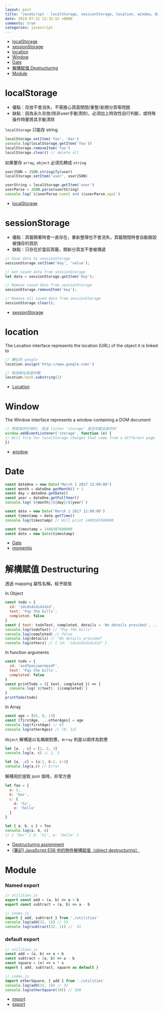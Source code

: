 ```yaml
---
layout: post
title: "JavaScript - localStorage, sessionStorage, location, window, Date, Destructuring, Module"
date: 2019-07-31 12:32:53 +0800
comments: true
categories: javascript
---
```


<!-- more-->

* [localStorage](#localStorage)
* [sessionStorage](#sessionStorage)
* [location](#location)
* [Window](#window)
* [Date](#date)
* [解構賦值 Destructuring](#destructuring)
* [Module](#module)

# <span id="localStorage"> localStorage </span>

* 優點：存放不會消失，不需擔心頁面關閉/重整/新開分頁等問題
* 缺點：因為永久存放(除非user手動清除)，必須加上時效性自行判斷，或特殊操作時要將其手動清除

`localStorage` 只能存 string

```js
localStorage.setItem('foo', 'bar')
console.log(localStorage.getItem('foo'))
localStorage.removeItem('foo')
localStorage.clear() // delete all
```

如果要存 `array`, `object` 必須先轉成 `string`

```js
userJSON = JSON.stringify(user)
localStorage.setItem('user', userJSON)

userString = localStorage.getItem('user')
userParse = JSON.parse(userString)
console.log(`${userParse.name} and ${userParse.age}`)
```

* [localStorage](https://developer.mozilla.org/en-US/docs/Web/API/Window/localStorage)

# <span id="sessionStorage"> sessionStorage </span>

* 優點：頁籤開著時會一直存在，重新整理也不會消失，頁籤關閉時會自動銷毀被儲存的資訊
* 缺點：只存在於當前頁籤，開新分頁並不會被傳遞

```js
// Save data to sessionStorage
sessionStorage.setItem('key', 'value');

// Get saved data from sessionStorage
let data = sessionStorage.getItem('key');

// Remove saved data from sessionStorage
sessionStorage.removeItem('key');

// Remove all saved data from sessionStorage
sessionStorage.clear();
```

* [sessionStorage](https://developer.mozilla.org/en-US/docs/Web/API/Window/sessionStorage)


# <span id="location"> location </span>

The Location interface represents the location (URL) of the object it is linked to

```js
// 轉址到 google
location.assign('http://www.google.com/')

// 取得網址後面參數
location.hash.substring(1)
```

* [Location](https://developer.mozilla.org/en-US/docs/Web/API/Location)


# <span id="window"> Window </span>

The Window interface represents a window containing a DOM document

```js
// 跨頁面同步資料, 透過 listen 'storage' 是否改變去做同步
window.addEventListener('storage', function (e) {
// Will fire for localStorage changes that come from a different page
})
```

* [window](https://developer.mozilla.org/en-US/docs/Web/API/Window)


# <span id="date"> Date </span>

```js
const dateOne = new Date('March 1 2017 12:00:00')
const month = dateOne.getMonth() + 1
const day = dateOne.getDate()
const year = dateOne.getFullYear()
console.log(`${month}/${day}/${year}`)
```

```js
const date = new Date('March 1 2017 12:00:00')
const timestamp = date.getTime()
console.log(timestamp) // Will print 1488387600000
```

```js
const timestamp = 1488387600000
const date = new Date(timestamp)
```

* [Date](https://developer.mozilla.org/en-US/docs/Web/JavaScript/Reference/Global_Objects/Date)
* [momentjs](https://momentjs.com/)

# <span id="destructuring"> 解構賦值 Destructuring </span>

透過 mapping 屬性名稱，給予賦值

In Object

```js
const todo = {
  id: 'ididididididid',
  text: 'Pay the bills',
  completed: false
}
const { text: todoText, completed, details = 'No details provided', ...others } = todo
console.log(todoText) // "Pay the bills"
console.log(completed) // false
console.log(details) // "No details provided"
console.log(others) // { id: "ididididididid" }
```

In function arguments

```js
const todo = {
  id: 'asdfpoijwermasdf',
  text: 'Pay the bills',
  completed: false
}
const printTodo = ({ text, completed }) => {
  console.log(`${text}: ${completed}`)
}
printTodo(todo)
```

In Array

```js
const age = [65, 0, 13]
const [firstAge, ...otherAges] = age
console.log(firstAge) // 65
console.log(otherAges) // [0, 13]
```

`Object` 解構是以名稱做對應，`Array` 則是以順序為對應

```js
let [a, , c] = [1, 2, 3]
console.log(a, c) // 1, 3

let {a, ,c} = {a:1, b:2, c:3}
console.log(a,c) // Error
```

解構用於提取 json 值時，非常方便

```js
let foo = {
  a: 1,
  b: 'bar',
  c: {
    d: 'hi',
    e: 'hello'
  }
}

let { a, b, c } = foo
console.log(a, b, c)
// 1 'bar' { d: 'hi', e: 'hello' }
```

* [Destructuring assignment](https://developer.mozilla.org/en-US/docs/Web/JavaScript/Reference/Operators/Destructuring_assignment)
* [[筆記] JavaScript ES6 中的物件解構賦值（object destructuring）](https://pjchender.blogspot.com/2017/01/es6-object-destructuring.html)

# <span id="module"> Module </span>

### Named export

```js
// utilities.js
export const add = (a, b) => a + b
export const subtract = (a, b) => a - b

// index.js
import { add, subtract } from './utilities'
console.log(add(32, 1)) // 33
console.log(subtract(32, 1)) //  31
```

### default export

```js
// utilities.js
const add = (a, b) => a + b
const subtract = (a, b) => a - b
const square = (x) => x * x
export { add, subtract, square as default }
```

```js
// index.js
import otherSquare, { add } from './utilities'
console.log(add(32, 1)) // 33
console.log(otherSquare(10)) // 100
```

* [import](https://developer.mozilla.org/en-US/docs/Web/JavaScript/Reference/Statements/import)
* [export](https://developer.mozilla.org/en-US/docs/Web/JavaScript/Reference/Statements/export)
